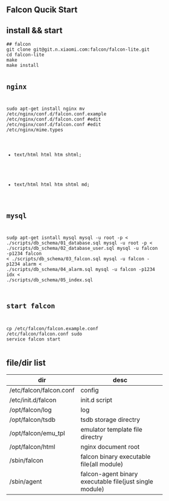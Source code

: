 <html lang="en">
<head>
<meta charset="utf-8">
<meta name="viewport" content="width=device-width, initial-scale=1">
<link rel="stylesheet" href="//cdnjs.cloudflare.com/ajax/libs/github-markdown-css/2.10.0/github-markdown.min.css">
<style>
	.markdown-body {
		box-sizing: border-box;
		min-width: 200px;
		max-width: 980px;
		margin: 0 auto;
		padding: 45px;
	}

	@media (max-width: 767px) {
		.markdown-body {
			padding: 15px;
		}
	}
</style> </head>
<body> <article class="markdown-body">

<h2>
<a id="user-content-falcon-qucik-start" class="anchor" href="#falcon-qucik-start" aria-hidden="true"><span aria-hidden="true" class="octicon octicon-link"></span></a>Falcon Qucik Start</h2>
<h2>
<a id="user-content-install--start" class="anchor" href="#install--start" aria-hidden="true"><span aria-hidden="true" class="octicon octicon-link"></span></a>install &amp;&amp; start</h2>
<pre><code>## falcon
git clone git@git.n.xiaomi.com:falcon/falcon-lite.git
cd falcon-lite
make
make install

## nginx
sudo apt-get install nginx
mv /etc/nginx/conf.d/falcon.conf.example /etc/nginx/conf.d/falcon.conf
#edit /etc/nginx/conf.d/falcon.conf
#edit /etc/nginx/mime.types
  -    text/html                             html htm shtml;
  +    text/html                             html htm shtml md;

## mysql
sudp apt-get isntall mysql
mysql -u root -p &lt; ./scripts/db_schema/01_database.sql
mysql -u root -p &lt; ./scripts/db_schema/02_database_user.sql
mysql -u falcon -p1234 falcon &lt; ./scripts/db_schema/03_falcon.sql
mysql -u falcon -p1234 alarm &lt; ./scripts/db_schema/04_alarm.sql
mysql -u falcon -p1234 idx &lt; ./scripts/db_schema/05_index.sql

## start falcon
cp /etc/falcon/falcon.example.conf /etc/falcon/falcon.conf
sudo service falcon start
</code></pre>
<h2>
<a id="user-content-filedir-list" class="anchor" href="#filedir-list" aria-hidden="true"><span aria-hidden="true" class="octicon octicon-link"></span></a>file/dir list</h2>
<table>
<thead>
<tr>
<th>dir</th>
<th>desc</th>
</tr>
</thead>
<tbody>
<tr>
<td>/etc/falcon/falcon.conf</td>
<td>config</td>
</tr>
<tr>
<td>/etc/init.d/falcon</td>
<td>init.d script</td>
</tr>
<tr>
<td>/opt/falcon/log</td>
<td>log</td>
</tr>
<tr>
<td>/opt/falcon/tsdb</td>
<td>tsdb storage directry</td>
</tr>
<tr>
<td>/opt/falcon/emu_tpl</td>
<td>emulator template file directry</td>
</tr>
<tr>
<td>/opt/falcon/html</td>
<td>nginx document root</td>
</tr>
<tr>
<td>/sbin/falcon</td>
<td>falcon binary executable file(all module)</td>
</tr>
<tr>
<td>/sbin/agent</td>
<td>falcon-agent binary executable file(just single module)</td>
</tr>
</tbody>
</table>
</article></body>
